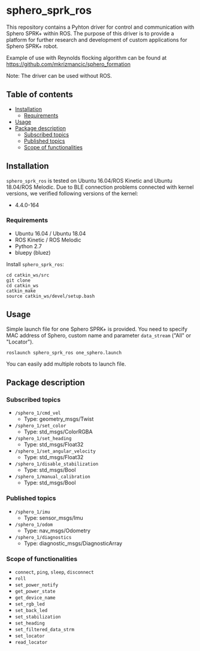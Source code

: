 # sphero_sprk_ros

This repository contains a Pyhton driver for control and communication with Sphero SPRK+ within ROS. The purpose of this driver is to provide a platform for further research and development of custom applications for Sphero SPRK+ robot.

Example of use with Reynolds flocking algorithm can be found at https://github.com/mkrizmancic/sphero_formation

Note: The driver can be used without ROS.
## Table of contents
- [Installation](#Installation)
  - [Requirements](#Requirements)
- [Usage](#Usage)
- [Package description](#pckg)
  - [Subscribed topics](#sub)
  - [Published topics](#pub)
  - [Scope of functionalities](#Scope)


## <a name="Installation"></a> Installation
```sphero_sprk_ros``` is tested on Ubuntu 16.04/ROS Kinetic and Ubuntu 18.04/ROS Melodic. Due to BLE connection problems connected with kernel versions, we verified following versions of the kernel:
- 4.4.0-164

### <a name="Requirements"></a> Requirements
- Ubuntu 16.04 / Ubuntu 18.04
- ROS Kinetic / ROS Melodic
- Python 2.7
- bluepy (bluez)

Install ```sphero_sprk_ros```:
```
cd catkin_ws/src
git clone
cd catkin_ws
catkin_make
source catkin_ws/devel/setup.bash
```
## <a name="Usage"></a> Usage

Simple launch file for one Sphero SPRK+ is provided. You need to specify MAC address of Sphero, custom name and parameter ```data_stream``` ("All" or "Locator").

```
roslaunch sphero_sprk_ros one_sphero.launch
```
You can easily add multiple robots to launch file.

## <a name="pckg"></a> Package description

### <a name="sub"></a> Subscribed topics
- ```/sphero_1/cmd_vel```
  - Type: geometry_msgs/Twist
- ```/sphero_1/set_color```
  - Type: std_msgs/ColorRGBA
- ```/sphero_1/set_heading```
  - Type: std_msgs/Float32
- ```/sphero_1/set_angular_velocity```
  - Type: std_msgs/Float32
- ```/sphero_1/disable_stabilization```
  - Type: std_msgs/Bool
- ```/sphero_1/manual_calibration```
  - Type: std_msgs/Bool

### <a name="pub"></a> Published topics
- ```/sphero_1/imu```
  - Type: sensor_msgs/Imu
- ```/sphero_1/odom```
  - Type: nav_msgs/Odometry
- ```/sphero_1/diagnostics```
  - Type: diagnostic_msgs/DiagnosticArray

### <a name="Scope"></a> Scope of functionalities
- ```connect```, ```ping```, ```sleep```, ```disconnect```
- ```roll```
- ```set_power_notify```
- ```get_power_state```
- ```get_device_name```
- ```set_rgb_led```
- ```set_back_led```
- ```set_stabilization```
- ```set_heading```
- ```set_filtered_data_strm```
- ```set_locator```
- ```read_locator```



